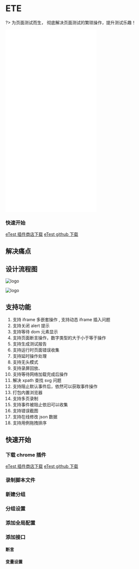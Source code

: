 # ETE

?> 为页面测试而生， 彻底解决页面测试的繁琐操作，提升测试乐趣！

<iframe src="//player.bilibili.com/player.html?aid=759967057&bvid=BV1764y1v7is&cid=392078147&page=1" scrolling="no" border="0" frameborder="no" framespacing="0" framespacing="0"  height="600"  style=”width: 100%;height: 500px; max-width: 100%;align:center;padding:20px 0;” > </iframe>

### 快速开始

[eTest 插件商店下载](https://chrome.google.com/webstore/detail/etest/nkjmdclbdiljcaeepkclamgboojhdnhi?hl=zh-CN)
[eTest github 下载](https://github.com/onepiece-smile/docs/releases)

## 解决痛点

## 设计流程图

![logo](../../img/chrome.png)

![logo](../../img/etetest.png)

## 支持功能

1. 支持 iframe 多嵌套操作 , 支持动态 iframe 插入问题
2. 支持关闭 alert 提示
3. 支持等待 dom 元素显示
4. 支持页面断言操作，数字类型的大于小于等于操作
5. 支持生成测试报告
6. 支持运行时页面错误收集
7. 支持延时操作处理
8. 支持无头模式
9. 支持录屏回放、
10. 支持等待网络加载完成后操作
11. 解决 xpath 查找 svg 问题
12. 支持阻止默认事件后，依然可以获取事件操作
13. 打包内置浏览器
14. 支持多页录制
15. 支持事件被阻止依旧可以收集
16. 支持错误截图
17. 支持在线修改 json 数据
18. 支持用例拖拽排序

## 快速开始

### 下载 chrome 插件

[eTest 插件商店下载](https://chrome.google.com/webstore/detail/etest/nkjmdclbdiljcaeepkclamgboojhdnhi?hl=zh-CN)
[eTest github 下载](https://github.com/onepiece-smile/docs/releases)

### 录制脚本文件

### 新建分组

### 分组设置

### 添加全局配置

### 添加接口

#### 断言

#### 变量设置
